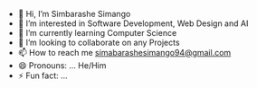 - 👋 Hi, I’m Simbarashe Simango
- 👀 I’m interested in Software Development, Web Design and AI
- 🌱 I’m currently learning Computer Science
- 💞️ I’m looking to collaborate on any Projects 
- 📫 How to reach me simabarashesimango94@gmail.com
- 😄 Pronouns: ... He/Him
- ⚡ Fun fact: ...

<!---
Gsimblex24/Gsimblex24 is a ✨ special ✨ repository because its `README.md` (this file) appears on your GitHub profile.
You can click the Preview link to take a look at your changes.
--->
